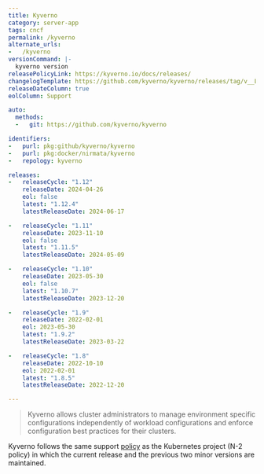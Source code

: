 ```yaml
---
title: Kyverno
category: server-app
tags: cncf
permalink: /kyverno
alternate_urls:
-   /kyverno
versionCommand: |-
  kyverno version
releasePolicyLink: https://kyverno.io/docs/releases/
changelogTemplate: https://github.com/kyverno/kyverno/releases/tag/v__LATEST__
releaseDateColumn: true
eolColumn: Support

auto:
  methods:
  -   git: https://github.com/kyverno/kyverno

identifiers:
-   purl: pkg:github/kyverno/kyverno
-   purl: pkg:docker/nirmata/kyverno
-   repology: kyverno

releases:
-   releaseCycle: "1.12"
    releaseDate: 2024-04-26
    eol: false
    latest: "1.12.4"
    latestReleaseDate: 2024-06-17

-   releaseCycle: "1.11"
    releaseDate: 2023-11-10
    eol: false
    latest: "1.11.5"
    latestReleaseDate: 2024-05-09

-   releaseCycle: "1.10"
    releaseDate: 2023-05-30
    eol: false
    latest: "1.10.7"
    latestReleaseDate: 2023-12-20

-   releaseCycle: "1.9"
    releaseDate: 2022-02-01
    eol: 2023-05-30
    latest: "1.9.2"
    latestReleaseDate: 2023-03-22

-   releaseCycle: "1.8"
    releaseDate: 2022-10-10
    eol: 2022-02-01
    latest: "1.8.5"
    latestReleaseDate: 2022-12-20

---
```


> Kyverno allows cluster administrators to manage environment specific configurations independently
> of workload configurations and enforce configuration best practices for their clusters.

Kyverno follows the same support [policy](https://kyverno.io/docs/installation/#compatibility-matrix) as the Kubernetes project (N-2 policy) in which the current release and the previous two minor versions are maintained.

